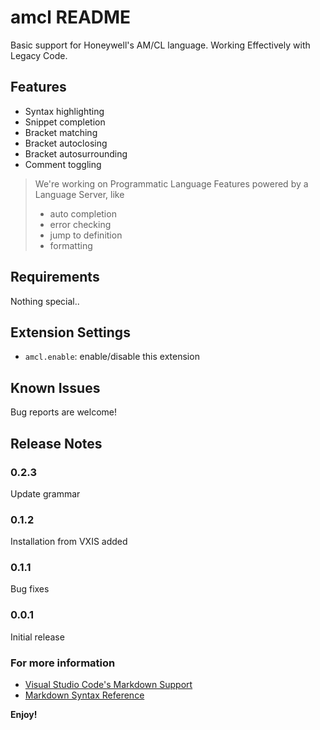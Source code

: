 # amcl README

Basic support for Honeywell's AM/CL language.
Working Effectively with Legacy Code.

## Features
- Syntax highlighting
- Snippet completion
- Bracket matching
- Bracket autoclosing
- Bracket autosurrounding
- Comment toggling

> We're working on Programmatic Language Features
> powered by a Language Server, like
> - auto completion
> - error checking
> - jump to definition
> - formatting
## Requirements

Nothing special..

## Extension Settings

* `amcl.enable`: enable/disable this extension


## Known Issues

Bug reports are welcome!

## Release Notes
### 0.2.3

Update grammar
### 0.1.2

Installation from VXIS added
### 0.1.1

Bug fixes

### 0.0.1

 Initial release

### For more information

* [Visual Studio Code's Markdown Support](http://code.visualstudio.com/docs/languages/markdown)
* [Markdown Syntax Reference](https://help.github.com/articles/markdown-basics/)

**Enjoy!**
